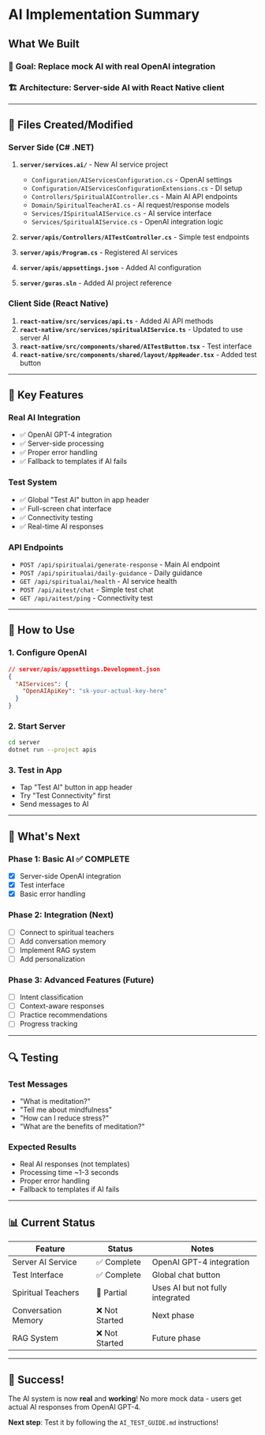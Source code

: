 # AI Implementation Summary

## What We Built

### 🎯 **Goal**: Replace mock AI with real OpenAI integration

### 🏗️ **Architecture**: Server-side AI with React Native client

---

## 📁 **Files Created/Modified**

### **Server Side** (C# .NET)
1. **`server/services.ai/`** - New AI service project
   - `Configuration/AIServicesConfiguration.cs` - OpenAI settings
   - `Configuration/AIServicesConfigurationExtensions.cs` - DI setup
   - `Controllers/SpiritualAIController.cs` - Main AI API endpoints
   - `Domain/SpiritualTeacherAI.cs` - AI request/response models
   - `Services/ISpiritualAIService.cs` - AI service interface
   - `Services/SpiritualAIService.cs` - OpenAI integration logic

2. **`server/apis/Controllers/AITestController.cs`** - Simple test endpoints
3. **`server/apis/Program.cs`** - Registered AI services
4. **`server/apis/appsettings.json`** - Added AI configuration
5. **`server/guras.sln`** - Added AI project reference

### **Client Side** (React Native)
1. **`react-native/src/services/api.ts`** - Added AI API methods
2. **`react-native/src/services/spiritualAIService.ts`** - Updated to use server AI
3. **`react-native/src/components/shared/AITestButton.tsx`** - Test interface
4. **`react-native/src/components/shared/layout/AppHeader.tsx`** - Added test button

---

## 🔧 **Key Features**

### **Real AI Integration**
- ✅ OpenAI GPT-4 integration
- ✅ Server-side processing
- ✅ Proper error handling
- ✅ Fallback to templates if AI fails

### **Test System**
- ✅ Global "Test AI" button in app header
- ✅ Full-screen chat interface
- ✅ Connectivity testing
- ✅ Real-time AI responses

### **API Endpoints**
- `POST /api/spiritualai/generate-response` - Main AI endpoint
- `POST /api/spiritualai/daily-guidance` - Daily guidance
- `GET /api/spiritualai/health` - AI service health
- `POST /api/aitest/chat` - Simple test chat
- `GET /api/aitest/ping` - Connectivity test

---

## 🚀 **How to Use**

### **1. Configure OpenAI**
```json
// server/apis/appsettings.Development.json
{
  "AIServices": {
    "OpenAIApiKey": "sk-your-actual-key-here"
  }
}
```

### **2. Start Server**
```bash
cd server
dotnet run --project apis
```

### **3. Test in App**
- Tap "Test AI" button in app header
- Try "Test Connectivity" first
- Send messages to AI

---

## 🎯 **What's Next**

### **Phase 1: Basic AI** ✅ **COMPLETE**
- [x] Server-side OpenAI integration
- [x] Test interface
- [x] Basic error handling

### **Phase 2: Integration** (Next)
- [ ] Connect to spiritual teachers
- [ ] Add conversation memory
- [ ] Implement RAG system
- [ ] Add personalization

### **Phase 3: Advanced Features** (Future)
- [ ] Intent classification
- [ ] Context-aware responses
- [ ] Practice recommendations
- [ ] Progress tracking

---

## 🔍 **Testing**

### **Test Messages**
- "What is meditation?"
- "Tell me about mindfulness"
- "How can I reduce stress?"
- "What are the benefits of meditation?"

### **Expected Results**
- Real AI responses (not templates)
- Processing time ~1-3 seconds
- Proper error handling
- Fallback to templates if AI fails

---

## 📊 **Current Status**

| Feature | Status | Notes |
|---------|--------|-------|
| Server AI Service | ✅ Complete | OpenAI GPT-4 integration |
| Test Interface | ✅ Complete | Global chat button |
| Spiritual Teachers | 🔄 Partial | Uses AI but not fully integrated |
| Conversation Memory | ❌ Not Started | Next phase |
| RAG System | ❌ Not Started | Future phase |

---

## 🎉 **Success!**

The AI system is now **real** and **working**! No more mock data - users get actual AI responses from OpenAI GPT-4.

**Next step**: Test it by following the `AI_TEST_GUIDE.md` instructions!
